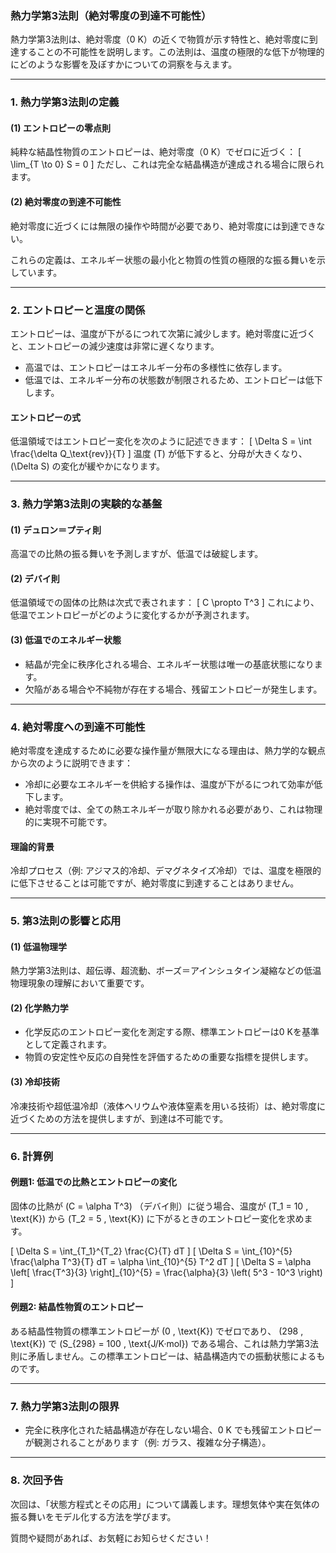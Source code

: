 ### **熱力学第3法則（絶対零度の到達不可能性）**

熱力学第3法則は、絶対零度（0 K）の近くで物質が示す特性と、絶対零度に到達することの不可能性を説明します。この法則は、温度の極限的な低下が物理的にどのような影響を及ぼすかについての洞察を与えます。

---

### **1. 熱力学第3法則の定義**
#### **(1) エントロピーの零点則**
純粋な結晶性物質のエントロピーは、絶対零度（0 K）でゼロに近づく：
\[
\lim_{T \to 0} S = 0
\]
ただし、これは完全な結晶構造が達成される場合に限られます。

#### **(2) 絶対零度の到達不可能性**
絶対零度に近づくには無限の操作や時間が必要であり、絶対零度には到達できない。

これらの定義は、エネルギー状態の最小化と物質の性質の極限的な振る舞いを示しています。

---

### **2. エントロピーと温度の関係**
エントロピーは、温度が下がるにつれて次第に減少します。絶対零度に近づくと、エントロピーの減少速度は非常に遅くなります。

- 高温では、エントロピーはエネルギー分布の多様性に依存します。
- 低温では、エネルギー分布の状態数が制限されるため、エントロピーは低下します。

#### **エントロピーの式**
低温領域ではエントロピー変化を次のように記述できます：
\[
\Delta S = \int \frac{\delta Q_\text{rev}}{T}
\]
温度 \(T\) が低下すると、分母が大きくなり、\(\Delta S\) の変化が緩やかになります。

---

### **3. 熱力学第3法則の実験的な基盤**
#### **(1) デュロン＝プティ則**
高温での比熱の振る舞いを予測しますが、低温では破綻します。

#### **(2) デバイ則**
低温領域での固体の比熱は次式で表されます：
\[
C \propto T^3
\]
これにより、低温でエントロピーがどのように変化するかが予測されます。

#### **(3) 低温でのエネルギー状態**
- 結晶が完全に秩序化される場合、エネルギー状態は唯一の基底状態になります。
- 欠陥がある場合や不純物が存在する場合、残留エントロピーが発生します。

---

### **4. 絶対零度への到達不可能性**
絶対零度を達成するために必要な操作量が無限大になる理由は、熱力学的な観点から次のように説明できます：

- 冷却に必要なエネルギーを供給する操作は、温度が下がるにつれて効率が低下します。
- 絶対零度では、全ての熱エネルギーが取り除かれる必要があり、これは物理的に実現不可能です。

#### **理論的背景**
冷却プロセス（例: アジマス的冷却、デマグネタイズ冷却）では、温度を極限的に低下させることは可能ですが、絶対零度に到達することはありません。

---

### **5. 第3法則の影響と応用**
#### **(1) 低温物理学**
熱力学第3法則は、超伝導、超流動、ボーズ＝アインシュタイン凝縮などの低温物理現象の理解において重要です。

#### **(2) 化学熱力学**
- 化学反応のエントロピー変化を測定する際、標準エントロピーは0 Kを基準として定義されます。
- 物質の安定性や反応の自発性を評価するための重要な指標を提供します。

#### **(3) 冷却技術**
冷凍技術や超低温冷却（液体ヘリウムや液体窒素を用いる技術）は、絶対零度に近づくための方法を提供しますが、到達は不可能です。

---

### **6. 計算例**
#### **例題1: 低温での比熱とエントロピーの変化**
固体の比熱が \(C = \alpha T^3\) （デバイ則）に従う場合、温度が \(T_1 = 10 \, \text{K}\) から \(T_2 = 5 \, \text{K}\) に下がるときのエントロピー変化を求めます。

\[
\Delta S = \int_{T_1}^{T_2} \frac{C}{T} dT
\]
\[
\Delta S = \int_{10}^{5} \frac{\alpha T^3}{T} dT = \alpha \int_{10}^{5} T^2 dT
\]
\[
\Delta S = \alpha \left[ \frac{T^3}{3} \right]_{10}^{5} = \frac{\alpha}{3} \left( 5^3 - 10^3 \right)
\]

#### **例題2: 結晶性物質のエントロピー**
ある結晶性物質の標準エントロピーが \(0 \, \text{K}\) でゼロであり、 \(298 \, \text{K}\) で \(S_{298} = 100 \, \text{J/K·mol}\) である場合、これは熱力学第3法則に矛盾しません。この標準エントロピーは、結晶構造内での振動状態によるものです。

---

### **7. 熱力学第3法則の限界**
- 完全に秩序化された結晶構造が存在しない場合、0 K でも残留エントロピーが観測されることがあります（例: ガラス、複雑な分子構造）。

---

### **8. 次回予告**
次回は、「状態方程式とその応用」について講義します。理想気体や実在気体の振る舞いをモデル化する方法を学びます。

質問や疑問があれば、お気軽にお知らせください！